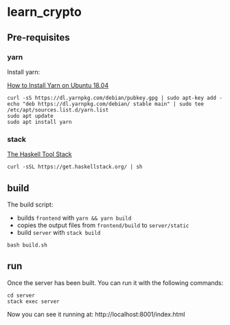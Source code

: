 # learn_crypto

## Pre-requisites

### yarn

Install yarn:

[How to Install Yarn on Ubuntu 18.04](https://linuxize.com/post/how-to-install-yarn-on-ubuntu-18-04/)

```
curl -sS https://dl.yarnpkg.com/debian/pubkey.gpg | sudo apt-key add -
echo "deb https://dl.yarnpkg.com/debian/ stable main" | sudo tee /etc/apt/sources.list.d/yarn.list
sudo apt update
sudo apt install yarn
```

### stack

[The Haskell Tool Stack](https://docs.haskellstack.org/en/stable/README/)

```
curl -sSL https://get.haskellstack.org/ | sh
```

## build

The build script: 
- builds `frontend` with `yarn && yarn build`
- copies the output files from `frontend/build` to `server/static`
- build `server` with `stack build`

```
bash build.sh
```

## run

Once the server has been built. You can run it with the following commands:

```
cd server
stack exec server
```

Now you can see it running at: http://localhost:8001/index.html
